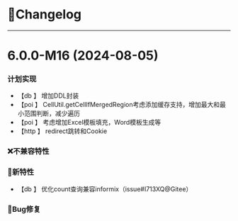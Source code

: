 
# 🚀Changelog

-------------------------------------------------------------------------------------------------------------

# 6.0.0-M16 (2024-08-05)

### 计划实现
* 【db     】     增加DDL封装
* 【poi    】     CellUtil.getCellIfMergedRegion考虑添加缓存支持，增加最大和最小范围判断，减少遍历
* 【poi    】     考虑增加Excel模板填充，Word模板生成等
* 【http   】     redirect跳转和Cookie

### ❌不兼容特性

### 🐣新特性
* 【db    】      优化count查询兼容informix（issue#I713XQ@Gitee）

### 🐞Bug修复